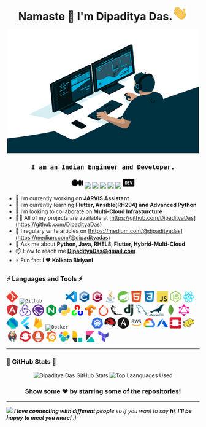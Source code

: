 <h1 align="center">Namaste 🙏 I'm Dipaditya Das.<img src="https://github.com/DipadityaDas/DipadityaDas/raw/master/img/wave.gif" width="40"></h1>
<p align="center"><img alt="GIF" src="https://github.com/DipadityaDas/DipadityaDas/raw/master/img/code.gif" width="500" height="320"/></p>
<h3 align="center"><samp>I am an Indian Engineer and Developer.</samp></h3>

<div align="center">

[<img src="https://github.com/DipadityaDas/DipadityaDas/raw/master/img/medium.svg" width=30>](https://dipadityadas.medium.com/)
[<img src="https://img.icons8.com/fluent/100/000000/twitter.svg" width="30"/>](https://twitter.com/dipadityadas)
[<img src="https://img.icons8.com/fluent/100/000000/linkedin.svg" width="30"/>](https://linkedin.com/in/DipadityaDas)
[<img src="https://img.icons8.com/fluent/100/000000/facebook-new.svg" width="30"/>](https://www.facebook.com/dipaditya.das)
[<img src="https://img.icons8.com/fluent/100/000000/instagram-new.svg" width="30"/>](https://instagram.com/dipaditya_das/)
[<img src="https://img.icons8.com/fluent/100/000000/gmail--v2.svg" width="30"/>](mailto:DipadityaDas@gmail.com)
[<img src="https://github.com/DipadityaDas/DipadityaDas/raw/master/img/devto.svg" width=30>](https://dev.to/dipadityadas)

</div>

- 🔭 I’m currently working on **JARVIS Assistant**
- 🌱 I’m currently learning **Flutter, Ansible(RH294) and Advanced Python**
- 👯 I’m looking to collaborate on **Multi-Cloud Infrasturcture**
- 👨‍💻 All of my projects are available at [https://github.com/DipadityaDas](https://github.com/DipadityaDas)
- 📝 I regulary write articles on [https://medium.com/@dipadityadas](https://medium.com/@dipadityadas)
- 💬 Ask me about **Python, Java, RHEL8, Flutter, Hybrid-Multi-Cloud**
- 📫 How to reach me **DipadityaDas@gmail.com**
- ⚡ Fun fact **I ❤ Kolkata Biriyani**

### ⚡ Languages and Tools ⚡

<code><img height="30" alt="Git           " src="https://github.com/DipadityaDas/DipadityaDas/raw/master/img/git.svg"       /></code>
<code><img height="30" alt="Github        " src="https://img.icons8.com/fluent/100/000000/github.svg"                       /></code>
<code><img height="30" alt="VSCode        " src="https://github.com/DipadityaDas/DipadityaDas/raw/master/img/vscode.png"    /></code>
<code><img height="30" alt="C             " src="https://github.com/DipadityaDas/DipadityaDas/raw/master/img/c.svg"         /></code>
<code><img height="30" alt="Cplusplus     " src="https://github.com/DipadityaDas/DipadityaDas/raw/master/img/cplusplus.svg" /></code>
<code><img height="30" alt="Java          " src="https://github.com/DipadityaDas/DipadityaDas/raw/master/img/java.svg"      /></code>
<code><img height="30" alt="Spring        " src="https://github.com/DipadityaDas/DipadityaDas/raw/master/img/spring.svg"    /></code>
<code><img height="30" alt="Html5         " src="https://github.com/DipadityaDas/DipadityaDas/raw/master/img/html5.svg"     /></code>
<code><img height="30" alt="Css3          " src="https://github.com/DipadityaDas/DipadityaDas/raw/master/img/css3.svg"      /></code>
<code><img height="30" alt="JavaScript    " src="https://github.com/DipadityaDas/DipadityaDas/raw/master/img/javascript.svg"/></code>
<code><img height="30" alt="NodeJS        " src="https://github.com/DipadityaDas/DipadityaDas/raw/master/img/nodejs.svg"    /></code>
<code><img height="30" alt="React         " src="https://github.com/DipadityaDas/DipadityaDas/raw/master/img/reactjs.svg"   /></code>
<code><img height="30" alt="AngularJS     " src="https://github.com/DipadityaDas/DipadityaDas/raw/master/img/angular.svg"   /></code>
<code><img height="30" alt="Redux         " src="https://github.com/DipadityaDas/DipadityaDas/raw/master/img/redux.svg"     /></code>
<code><img height="30" alt="Gatsby        " src="https://github.com/DipadityaDas/DipadityaDas/raw/master/img/gatsbyjs.svg"  /></code>
<code><img height="30" alt="Nginx         " src="https://github.com/DipadityaDas/DipadityaDas/raw/master/img/nginx.svg"     /></code>
<code><img height="30" alt="Python3       " src="https://github.com/DipadityaDas/DipadityaDas/raw/master/img/python.svg"    /></code>
<code><img height="30" alt="OpenCV        " src="https://github.com/DipadityaDas/DipadityaDas/raw/master/img/opencv.svg"    /></code>
<code><img height="30" alt="Tensorflow    " src="https://github.com/DipadityaDas/DipadityaDas/raw/master/img/tensorflow.svg"/></code>
<code><img height="30" alt="Pytorch       " src="https://github.com/DipadityaDas/DipadityaDas/raw/master/img/pytorch.svg"   /></code>
<code><img height="30" alt="Flask         " src="https://github.com/DipadityaDas/DipadityaDas/raw/master/img/flask.svg"     /></code>
<code><img height="30" alt="Django        " src="https://github.com/DipadityaDas/DipadityaDas/raw/master/img/django.svg"    /></code>
<code><img height="30" alt="MySQL         " src="https://github.com/DipadityaDas/DipadityaDas/raw/master/img/mysql.svg"     /></code>
<code><img height="30" alt="MariaDB       " src="https://github.com/DipadityaDas/DipadityaDas/raw/master/img/mariadb.svg"   /></code>
<code><img height="30" alt="MongoDB       " src="https://github.com/DipadityaDas/DipadityaDas/raw/master/img/mongodb.svg"   /></code>
<code><img height="30" alt="GraphQL       " src="https://github.com/DipadityaDas/DipadityaDas/raw/master/img/graphql.svg"   /></code>
<code><img height="30" alt="Dart Lang     " src="https://github.com/DipadityaDas/DipadityaDas/raw/master/img/dart.svg"      /></code>
<code><img height="30" alt="Flutter       " src="https://github.com/DipadityaDas/DipadityaDas/raw/master/img/flutter.svg"   /></code>
<code><img height="30" alt="Firebase      " src="https://github.com/DipadityaDas/DipadityaDas/raw/master/img/firebase.svg"  /></code>
<code><img height="30" alt="Docker        " src="https://img.icons8.com/color/100/000000/docker.svg"                        /></code>
<code><img height="30" alt="Kubernetes    " src="https://github.com/DipadityaDas/DipadityaDas/raw/master/img/kubernetes.svg"/></code>
<code><img height="30" alt="Redhat Linux  " src="https://github.com/DipadityaDas/DipadityaDas/raw/master/img/redhat.svg"    /></code>
<code><img height="30" alt="Ansible       " src="https://github.com/DipadityaDas/DipadityaDas/raw/master/img/ansible.svg"   /></code>
<code><img height="30" alt="AWS           " src="https://github.com/DipadityaDas/DipadityaDas/raw/master/img/aws.png"       /></code>
<code><img height="30" alt="Google Cloud  " src="https://github.com/DipadityaDas/DipadityaDas/raw/master/img/gcp.svg"       /></code>
<code><img height="30" alt="Azure         " src="https://github.com/DipadityaDas/DipadityaDas/raw/master/img/azure.svg"     /></code>
<code><img height="30" alt="Openstack     " src="https://github.com/DipadityaDas/DipadityaDas/raw/master/img/openstack.svg" /></code>
<code><img height="30" alt="Hadoop        " src="https://github.com/DipadityaDas/DipadityaDas/raw/master/img/hadoop.svg"    /></code>
<code><img height="30" alt="Jenkins       " src="https://github.com/DipadityaDas/DipadityaDas/raw/master/img/jenkins.svg"   /></code>
<code><img height="30" alt="OpenShift     " src="https://github.com/DipadityaDas/DipadityaDas/raw/master/img/openshift.svg" /></code>
<code><img height="30" alt="Prometheus    " src="https://github.com/DipadityaDas/DipadityaDas/raw/master/img/prometheus.svg"/></code>
<code><img height="30" alt="Grafana       " src="https://github.com/DipadityaDas/DipadityaDas/raw/master/img/grafana.svg"   /></code>
<code><img height="30" alt="Elastic Search" src="https://github.com/DipadityaDas/DipadityaDas/raw/master/img/elastic.svg"   /></code>
<code><img height="30" alt="Logstash      " src="https://github.com/DipadityaDas/DipadityaDas/raw/master/img/logstash.svg"  /></code>
<code><img height="30" alt="Kibana        " src="https://github.com/DipadityaDas/DipadityaDas/raw/master/img/kibana.svg"    /></code>
<code><img height="30" alt="Terraform     " src="https://github.com/DipadityaDas/DipadityaDas/raw/master/img/terraform.svg" /></code>

<!-- ### Blogs posts -->
<!-- BLOG-POST-LIST:START -->

<!-- BLOG-POST-LIST:END -->

---

### 🚀 GitHub Stats 🚀

<div align="center">
<img alt="Dipaditya Das GitHub Stats" src="https://github-readme-stats.dipadityadas.vercel.app/api?username=dipadityadas&theme=algolia&hide=prs&show_icons=true&hide_border=true"/>
<img alt="Top Laanguages Used" src="https://github-readme-stats.dipadityadas.vercel.app/api/top-langs/?username=dipadityadas&layout=compact&theme=algolia&hide_border=true">
</div>
<div align="center">

### Show some ❤️ by starring some of the repositories!

</div>

---

<img src="https://media.giphy.com/media/LnQjpWaON8nhr21vNW/giphy.gif" width="60"> <em><b>I love connecting with different people</b> so if you want to say <b>hi, I'll be happy to meet you more!</b> :)</em>

